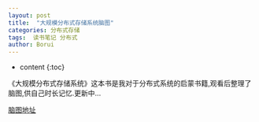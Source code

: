 ```yaml
---
layout: post
title:  "大规模分布式存储系统脑图"
categories: 分布式存储
tags:  读书笔记 分布式
author: Borui
---
```


* content
{:toc}

《大规模分布式存储系统》这本书是我对于分布式系统的启蒙书籍,观看后整理了脑图,供自己时长记忆.更新中...

[脑图地址](http://naotu.baidu.com/file/ef9f4fa648fba8b8934d1deee0893256?token=a146cda95028ae90)
